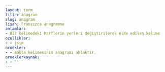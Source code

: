 ```yaml
---
layout: term
title: anagram
slug: anagram
lisan: Fransızca anagramme
anlamlar:
- Bir kelimedeki harflerin yerleri değiştirilerek elde edilen kelime
ozellikler:
- - isim
ornekler:
- - Bakla kelimesinin anagramı ablaktır.
orneklerkaynak:
- - ''
---
```

